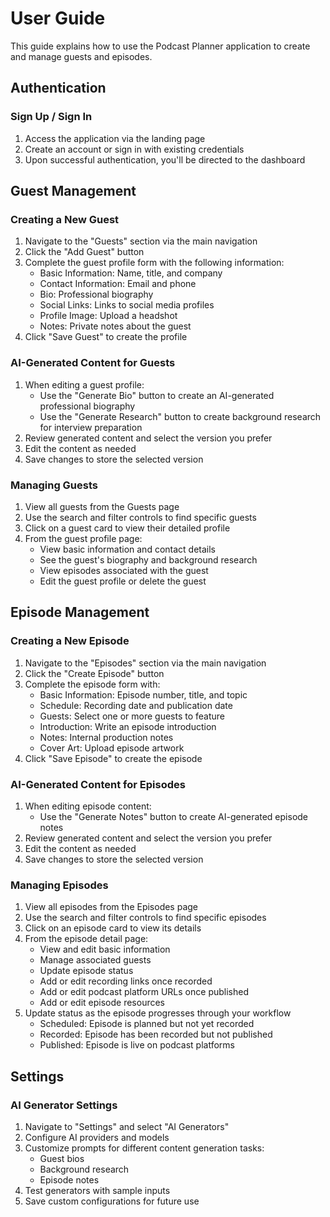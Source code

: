
# User Guide

This guide explains how to use the Podcast Planner application to create and manage guests and episodes.

## Authentication

### Sign Up / Sign In

1. Access the application via the landing page
2. Create an account or sign in with existing credentials
3. Upon successful authentication, you'll be directed to the dashboard

## Guest Management

### Creating a New Guest

1. Navigate to the "Guests" section via the main navigation
2. Click the "Add Guest" button
3. Complete the guest profile form with the following information:
   - Basic Information: Name, title, and company
   - Contact Information: Email and phone
   - Bio: Professional biography
   - Social Links: Links to social media profiles
   - Profile Image: Upload a headshot
   - Notes: Private notes about the guest
4. Click "Save Guest" to create the profile

### AI-Generated Content for Guests

1. When editing a guest profile:
   - Use the "Generate Bio" button to create an AI-generated professional biography
   - Use the "Generate Research" button to create background research for interview preparation
2. Review generated content and select the version you prefer
3. Edit the content as needed
4. Save changes to store the selected version

### Managing Guests

1. View all guests from the Guests page
2. Use the search and filter controls to find specific guests
3. Click on a guest card to view their detailed profile
4. From the guest profile page:
   - View basic information and contact details
   - See the guest's biography and background research
   - View episodes associated with the guest
   - Edit the guest profile or delete the guest

## Episode Management

### Creating a New Episode

1. Navigate to the "Episodes" section via the main navigation
2. Click the "Create Episode" button
3. Complete the episode form with:
   - Basic Information: Episode number, title, and topic
   - Schedule: Recording date and publication date
   - Guests: Select one or more guests to feature
   - Introduction: Write an episode introduction
   - Notes: Internal production notes
   - Cover Art: Upload episode artwork
4. Click "Save Episode" to create the episode

### AI-Generated Content for Episodes

1. When editing episode content:
   - Use the "Generate Notes" button to create AI-generated episode notes
2. Review generated content and select the version you prefer
3. Edit the content as needed
4. Save changes to store the selected version

### Managing Episodes

1. View all episodes from the Episodes page
2. Use the search and filter controls to find specific episodes
3. Click on an episode card to view its details
4. From the episode detail page:
   - View and edit basic information
   - Manage associated guests
   - Update episode status
   - Add or edit recording links once recorded
   - Add or edit podcast platform URLs once published
   - Add or edit episode resources
5. Update status as the episode progresses through your workflow
   - Scheduled: Episode is planned but not yet recorded
   - Recorded: Episode has been recorded but not published
   - Published: Episode is live on podcast platforms

## Settings

### AI Generator Settings

1. Navigate to "Settings" and select "AI Generators"
2. Configure AI providers and models
3. Customize prompts for different content generation tasks:
   - Guest bios
   - Background research
   - Episode notes
4. Test generators with sample inputs
5. Save custom configurations for future use
